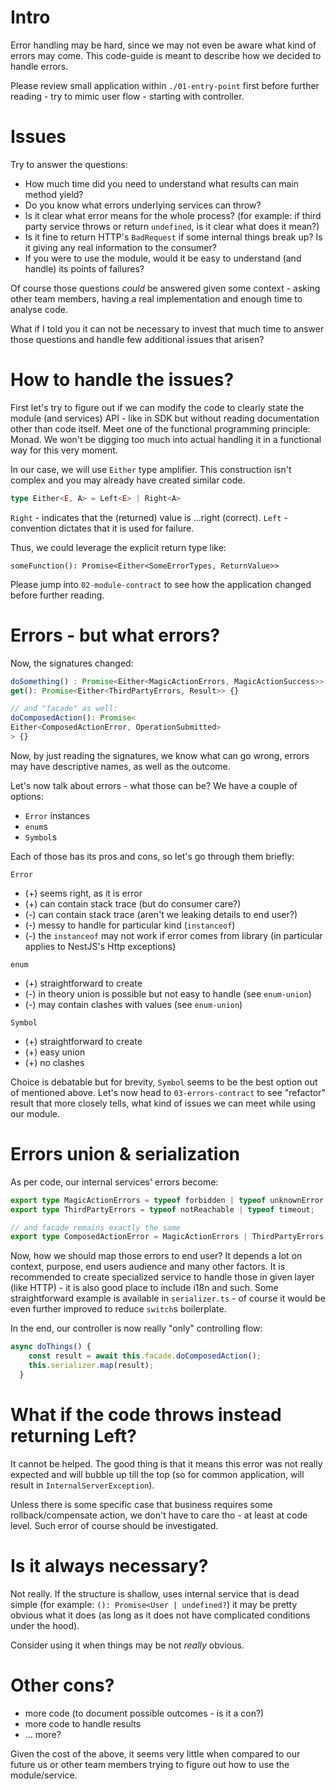 # Intro

Error handling may be hard, since we may not even be aware what kind of 
errors may come. This code-guide is meant to describe how we decided to 
handle errors.

Please review small application within `./01-entry-point` first before 
further reading - try to mimic user flow - starting with controller.

# Issues

Try to answer the questions:

* How much time did you need to understand what results can main method yield?
* Do you know what errors underlying services can throw?
* Is it clear what error means for the whole process? (for example: if third 
  party service throws or return `undefined`, is it clear what does it mean?)
* Is it fine to return HTTP's `BadRequest` if some internal things break up? 
  Is it giving any real information to the consumer?
* If you were to use the module, would it be easy to understand (and handle) 
  its points of failures?

Of course those questions *could* be answered given some context - asking 
other team members, having a real implementation and enough time to analyse 
code.

What if I told you it can not be necessary to invest that much time to 
answer those questions and handle few additional issues that arisen?

# How to handle the issues?

First let's try to figure out if we can modify the code to clearly state the 
module (and services) API - like in SDK but without reading documentation 
other than code itself. Meet one of the functional programming principle: 
Monad. We won't be digging too much into actual handling it in a functional 
way for this very moment.

In our case, we will use `Either` type amplifier. This construction isn't 
complex and you may already have created similar code.

```typescript
type Either<E, A> = Left<E> | Right<A>
```

`Right` - indicates that the (returned) value is ...right (correct).
`Left` - convention dictates that it is used for failure.

Thus, we could leverage the explicit return type like:

`someFunction(): Promise<Either<SomeErrorTypes, ReturnValue>>`

Please jump into `02-module-contract` to see how the application changed 
before further reading.

# Errors - but what errors?

Now, the signatures changed:

```typescript
doSomething() : Promise<Either<MagicActionErrors, MagicActionSuccess>> {};
get(): Promise<Either<ThirdPartyErrors, Result>> {}

// and "facade" as well:
doComposedAction(): Promise<
Either<ComposedActionError, OperationSubmitted>
> {}
```
Now, by just reading the signatures, we know what can go wrong, errors may 
have descriptive names, as well as the outcome.

Let's now talk about errors - what those can be? We have a couple of options:
* `Error` instances
* `enum`s
* `Symbol`s

Each of those has its pros and cons, so let's go through them briefly:

`Error`
* (+) seems right, as it is error
* (+) can contain stack trace (but do consumer care?)
* (-) can contain stack trace (aren't we leaking details to end user?)
* (-) messy to handle for particular kind (`instanceof`)
* (-) the `instanceof` may not work if error comes from library (in 
  particular applies to NestJS's Http exceptions)

`enum`
* (+) straightforward to create
* (-) in theory union is possible but not easy to handle (see `enum-union`)
* (-) may contain clashes with values (see `enum-union`)

`Symbol`
* (+) straightforward to create
* (+) easy union
* (+) no clashes

Choice is debatable but for brevity, `Symbol` seems to be the best option 
out of mentioned above. Let's now head to `03-errors-contract` to see 
"refactor" result that more closely tells, what kind of issues we can meet 
while using our module.

# Errors union & serialization

As per code, our internal services' errors become:

```typescript
export type MagicActionErrors = typeof forbidden | typeof unknownError | typeof invalidEmail;
export type ThirdPartyErrors = typeof notReachable | typeof timeout;

// and facade remains exactly the same
export type ComposedActionError = MagicActionErrors | ThirdPartyErrors;
```

Now, how we should map those errors to end user? It depends a lot on context,
purpose, end users audience and many other factors. It is recommended to 
create specialized service to handle those in given layer (like HTTP) - it 
is also good place to include i18n and such. Some straightforward example is 
available in `serializer.ts` - of course it would be even further improved 
to reduce `switch`s boilerplate.

In the end, our controller is now really "only" controlling flow:
```typescript
async doThings() {
    const result = await this.facade.doComposedAction();
    this.serializer.map(result);
  }
```

# What if the code throws instead returning Left?

It cannot be helped. The good thing is that it means this error was not 
really expected and will bubble up till the top (so for common application, 
will result in `InternalServerException`). 

Unless there is some specific case that business requires some 
rollback/compensate action, we don't have to care tho - at least at code 
level. Such error of course should be investigated.

# Is it always necessary?

Not really. If the structure is shallow, uses internal service that is dead 
simple (for example: `(): Promise<User | undefined?`) it may be pretty 
obvious what it does (as long as it does not have complicated conditions 
under the hood).

Consider using it when things may be not *really* obvious.

# Other cons?

* more code (to document possible outcomes - is it a con?)
* more code to handle results
* ... more?

Given the cost of the above, it seems very little when compared to our 
future us or other team members trying to figure out how to use the 
module/service.

